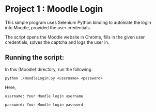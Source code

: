 # Project 1 : Moodle Login

This simple program uses Selenium Python binding to automate the login into Moodle, provided the user credentials.

The script opens the Moodle website in Chrome, fills in the given user credentials, solves the captcha and logs the user in.

## Running the script:

In this (Moodle) directory, run the following:

```
python ./moodleLogin.py <username> <password>
```

Here,

`username: Your Moodle login username`

`password: Your Moodle login password`
